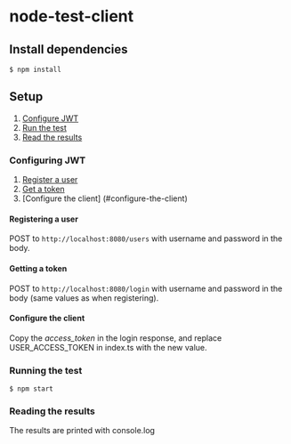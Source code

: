 # node-test-client

## Install dependencies
```
$ npm install
```

## Setup
1. [Configure JWT](#configuring-jwt)
2. [Run the test](#running-the-test)
3. [Read the results](#reading-the-results)
### Configuring JWT
1. [Register a user](#registering-a-user)
2. [Get a token](#getting-a-token)
3. [Configure the client] (#configure-the-client)

#### Registering a user
POST to ```http://localhost:8080/users``` with username and password in the body.

#### Getting a token
POST to ```http://localhost:8080/login``` with username and password in the body (same values as when registering). 

#### Configure the client
Copy the *access_token* in the login response, and replace USER_ACCESS_TOKEN in index.ts with the new value.

### Running the test
```
$ npm start
```

### Reading the results
The results are printed with console.log
